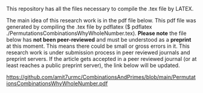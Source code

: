 This repository has all the files necessary to compile the .tex file by LATEX.

The main idea of this research work is in the pdf file below. This pdf file was generated by compiling the .tex file by pdflatex ($ pdflatex ./PermutationsCombinationsWhyWholeNumber.tex). **Please note** the file below has **not been peer-reviewed** and must be understood as a **preprint** at this moment. This means there could be small or gross errors in it. This research work is under submission process in peer reviewed journals and preprint servers. If the article gets accepted in a peer reviewed journal (or at least reaches a public preprint server), the link below will be updated.

https://github.com/amit7urmc/CombinationsAndPrimes/blob/main/PermutationsCombinationsWhyWholeNumber.pdf
